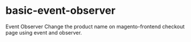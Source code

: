 # basic-event-observer
Event Observer
Change the product name on magento-frontend checkout page using event and observer.
